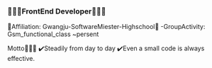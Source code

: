 ### 🧑🏻‍💻FrontEnd Developer🧑🏻‍💻

<!--
**Johnjihwan/Johnjihwan** is a ✨ _special_ ✨ repository because its `README.md` (this file) appears on your GitHub profile. -->

🏫Affiliation: Gwangju-SoftwareMiester-Highschool🏫
-GroupActivity: Gsm_functional_class ~persent

Motto🕵🏻‍♂️
✔️Steadily from day to day
✔️Even a small code is always effective.
